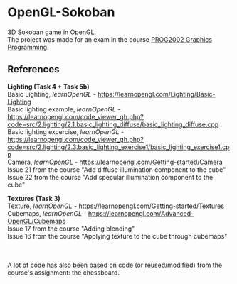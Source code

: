 # OpenGL-Sokoban
3D Sokoban game in OpenGL.
<br>
The project was made for an exam in the course [PROG2002 Graphics Programming](https://www.ntnu.edu/studies/courses/PROG2002#tab=omEmnet).

## References
**Lighting (Task 4 + Task 5b)**<br>
Basic Lighting, *learnOpenGL* - https://learnopengl.com/Lighting/Basic-Lighting<br>
Basic lighting example, *learnOpenGL* - https://learnopengl.com/code_viewer_gh.php?code=src/2.lighting/2.1.basic_lighting_diffuse/basic_lighting_diffuse.cpp<br>
Basic lighting excercise, *learnOpenGL* - https://learnopengl.com/code_viewer_gh.php?code=src/2.lighting/2.3.basic_lighting_exercise1/basic_lighting_exercise1.cpp<br> 
Camera, *learnOpenGL* - https://learnopengl.com/Getting-started/Camera<br>
Issue 21 from the course "Add diffuse illumination component to the cube" <br>
Issue 22 from the course "Add specular illumination component to the cube"<br>

**Textures (Task 3)**<br>
Texture, *learnOpenGL* - https://learnopengl.com/Getting-started/Textures<br>
Cubemaps, *learnOpenGL* - https://learnopengl.com/Advanced-OpenGL/Cubemaps<br>
Issue 17 from the course "Adding blending"<br>
Issue 16 from the course "Applying texture to the cube through cubemaps"<br>

<br><br>
A lot of code has also been based on code (or reused/modified) from the course's assignment: the chessboard.
